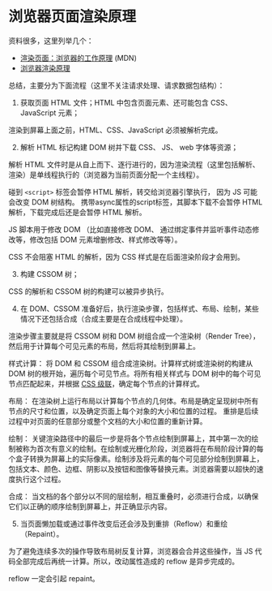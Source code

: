 # 浏览器页面渲染原理

资料很多，这里列举几个：

+ [渲染页面：浏览器的工作原理](https://developer.mozilla.org/zh-CN/docs/Web/Performance/Guides/How_browsers_work) (MDN)
+ [浏览器渲染原理](https://blog.xiayuxuan.cn/posts/2024/03/31%E6%B5%8F%E8%A7%88%E5%99%A8%E6%B8%B2%E6%9F%93%E5%8E%9F%E7%90%86.html)


总结，主要分为下面流程（这里不关注请求处理、请求数据包结构）：

1. 获取页面 HTML 文件；HTML 中包含页面元素、还可能包含 CSS、JavaScript 元素；

  渲染到屏幕上面之前，HTML、CSS、JavaScript 必须被解析完成。

2. 解析 HTML 标记构建 DOM 树并下载 CSS、 JS、 web 字体等资源；

  解析 HTML 文件时是从自上而下、逐行进行的，因为渲染流程（这里包括解析、渲染）是单线程执行的（浏览器为当前页面分配一个主线程）。

  碰到 `<script>` 标签会暂停 HTML 解析，转交给浏览器引擎执行， 因为 JS 可能会改变 DOM 树结构。
  携带async属性的script标签，其脚本下载不会暂停 HTML 解析，下载完成后还是会暂停 HTML 解析。

  JS 脚本用于修改 DOM （比如直接修改 DOM、 通过绑定事件并监听事件动态修改等，修改包括 DOM 元素增删修改、样式修改等等）。

  CSS 不会阻塞 HTML 的解析，因为 CSS 样式是在后面渲染阶段才会用到。

3. 构建 CSSOM 树；

  CSS 的解析和 CSSOM 树的构建可以被异步执行。

4. 在 DOM、CSSOM 准备好后，执行渲染步骤，包括样式、布局、绘制，某些情况下还包括合成（合成主要是在合成线程中处理）。

  渲染步骤主要就是将 CSSOM 树和 DOM 树组合成一个渲染树（Render Tree），然后用于计算每个可见元素的布局，然后将其绘制到屏幕上。

  样式计算：
  将 DOM 和 CSSOM 组合成渲染树。计算样式树或渲染树的构建从 DOM 树的根开始，遍历每个可见节点。将所有相关样式与 DOM 树中的每个可见节点匹配起来，并根据 [CSS 级联](https://developer.mozilla.org/zh-CN/docs/Web/CSS/CSS_cascade/Cascade)，确定每个节点的计算样式。

  布局：
  在渲染树上运行布局以计算每个节点的几何体。布局是确定呈现树中所有节点的尺寸和位置，以及确定页面上每个对象的大小和位置的过程。
  重排是后续过程中对页面的任意部分或整个文档的大小和位置的重新计算。

  绘制：
  关键渲染路径中的最后一步是将各个节点绘制到屏幕上，其中第一次的绘制被称为首次有意义的绘制。在绘制或光栅化阶段，浏览器将在布局阶段计算的每个盒子转换为屏幕上的实际像素。绘制涉及将元素的每个可见部分绘制到屏幕上，包括文本、颜色、边框、阴影以及按钮和图像等替换元素。浏览器需要以超快的速度执行这个过程。

  合成：
  当文档的各个部分以不同的层绘制，相互重叠时，必须进行合成，以确保它们以正确的顺序绘制到屏幕上，并正确显示内容。

5. 当页面懒加载或通过事件改变后还会涉及到重排（Reflow）和重绘（Repaint）。

  为了避免连续多次的操作导致布局树反复计算，浏览器会合并这些操作，当 JS 代码全部完成后再统一计算。所以，改动属性造成的 reflow 是异步完成的。

  reflow 一定会引起 repaint。

